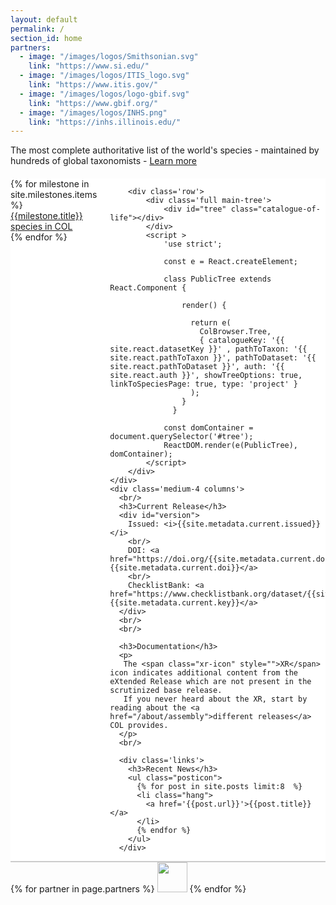 ```yaml
---
layout: default
permalink: /
section_id: home
partners:
  - image: "/images/logos/Smithsonian.svg"
    link: "https://www.si.edu/"
  - image: "/images/logos/ITIS_logo.svg"
    link: "https://www.itis.gov/"
  - image: "/images/logos/logo-gbif.svg"
    link: "https://www.gbif.org/"
  - image: "/images/logos/INHS.png"
    link: "https://inhs.illinois.edu/"
---
```


<div class='full' id="homepage">
  <div class='row'>
    <div class="introduction">The most complete authoritative list of the world's species - maintained by hundreds of global taxonomists - <a href="/about/catalogueoflife.html">Learn more</a></div>
  </div>
  <div class='row'>
    <div class="medium-8 columns" style="background: white; margin-top: 20px;">
        <div class='row kingdoms'>
            {% for milestone in site.milestones.items %}
                  <a href="{{milestone.link}}">
                    <div class='small-3 small-3 columns' style='background-color: #fff;'>
                      <div class='mod modMilestone' style='background-image: url(/images/kingdoms/{{milestone.image}}); background-size: cover;'>
                          <div class="milestoneText" style='background-color: #{{milestone.bgcolor}}; color: #{{milestone.fgcolor}};'>
                              <div class="milestoneTitle">{{milestone.title}}</div>
                             <div class="milestoneCount"> <span count='{{milestone.count}}' count-selector='{{milestone.selector}}' ></span> species in COL</div>
                          </div>
                      </div>
                    </div>
                  </a>
            {% endfor %}
        </div>

        <div class='row'>
            <div class='full main-tree'>
                <div id="tree" class="catalogue-of-life"></div>
            </div>
            <script >
                'use strict';

                const e = React.createElement;

                class PublicTree extends React.Component {

                    render() {

                      return e(
                        ColBrowser.Tree,
                        { catalogueKey: '{{ site.react.datasetKey }}' , pathToTaxon: '{{ site.react.pathToTaxon }}', pathToDataset: '{{ site.react.pathToDataset }}', auth: '{{ site.react.auth }}', showTreeOptions: true, linkToSpeciesPage: true, type: 'project' }
                      );
                    }
                  }

                const domContainer = document.querySelector('#tree');
                ReactDOM.render(e(PublicTree), domContainer);
            </script>
        </div>
    </div>
    <div class='medium-4 columns'>
      <br/>
      <h3>Current Release</h3>
      <div id="version">
        Issued: <i>{{site.metadata.current.issued}}</i>
        <br/>
        DOI: <a href="https://doi.org/{{site.metadata.current.doi}}">{{site.metadata.current.doi}}</a>
        <br/>
        ChecklistBank: <a href="https://www.checklistbank.org/dataset/{{site.metadata.current.key}}/about">{{site.metadata.current.key}}</a>
      </div>
      <br/>
      <br/>

      <h3>Documentation</h3>
      <p>
       The <span class="xr-icon" style="">XR</span> icon indicates additional content from the eXtended Release which are not present in the scrutinized base release.
       If you never heard about the XR, start by reading about the <a href="/about/assembly">different releases</a> COL provides.
      </p>
      <br/>
      
      <div class='links'>
        <h3>Recent News</h3>
        <ul class="posticon">
          {% for post in site.posts limit:8  %}
          <li class="hang">
            <a href='{{post.url}}'>{{post.title}}</a>
          </li>
          {% endfor %}
        </ul>
      </div>

  </div>

  </div>
  <div class='spacing' style='background-color: #ccc; height: 2px;'></div>
  <div class='spacing'></div>
  <div class="row partners">
    {% for partner in page.partners %}
        <a href="{{partner.link}}" target="_blank"><img src="{{partner.image}}" height="48"></a>
    {% endfor %}
  </div>
  <div class='spacing'></div>
</div>
